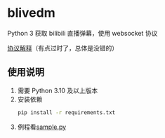 # blivedm

Python 3 获取 bilibili 直播弹幕，使用 websocket 协议

[协议解释](https://blog.csdn.net/xfgryujk/article/details/80306776)（有点过时了，总体是没错的）

## 使用说明

1. 需要 Python 3.10 及以上版本
2. 安装依赖
   ```sh
   pip install -r requirements.txt
   ```
3. 例程看[sample.py](./sample.py)
